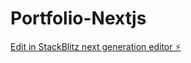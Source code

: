 # Portfolio-Nextjs

[Edit in StackBlitz next generation editor ⚡️](https://stackblitz.com/~/github.com/AravindBaranitharan/Portfolio-Nextjs)
